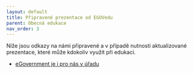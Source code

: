 ```yaml
---
layout: default
title: Připravené prezentace od EGOVedu
parent: Obecná edukace
nav_order: 3
---
```


Níže jsou odkazy na námi připravené a v případě nutnosti aktualizované prezentace, které může kdokoliv využít při edukaci.

- [eGovernment je i pro nás v úřadu](/prezentace/https://www.egovedu.cz/prezentace/eg-je-i-pro-nas-v-uradu.html)